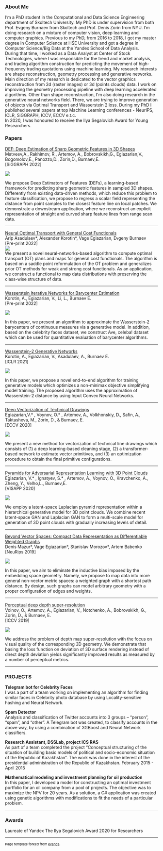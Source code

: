 ### About Me 
I’m a PhD student in the Computational and Data Science Engineering department of Skoltech University.
My PhD is  under supervision from both Prof. Evgeny Burnaev from Skoltech and Prof. Denis Zorin from NYU.
I’m doing research on a mixture of computer vision, deep learning and computer graphics.
Previous to my PhD, from 2016 to 2018, I got my master degree in Computer Science at HSE University and got a degree 
in Computer Science/Big Data at the Yandex School of Data Analysis.  
During  that time, I worked as a Data Analyst at Center of Stock Technologies, where I was responsible for the trend 
and market analysis, and  trading algorithm construction for predicting the movement of high-frequency trading 
quotations using machine learning. 
My research interests are shape reconstruction, geometry processing and generative networks. Main direction  of my research is dedicated to the vector graphics reconstruction from 2d (raster images) or 3d (points clouds) data. I work on improving the geometry processing pipeline with deep learning accelerated algorithms. Other than shape reconstruction, I'm also doing research in the generative neural networks field. There, we are trying  to improve generation of objects via Optimal Transport and Wasserstein 2 loss. During my PhD I published several papers at top Machine Learning conferences -  NeurIPS, ICLR, SiGGRAPH, ICCV, ECCV e.t.c.   
In 2020, I was honoured to receive the Ilya Segalovich Award for Young Researchers. 
### Papers

[DEF: Deep Estimation of Sharp Geometric Features in 3D Shapes](https://arxiv.org/abs/2011.15081)  
Matveev,A., Rakhimov, R., Artemov, A., Bobrovskikh,G., Egiazarian,V., Bogomolov,E., Panozzo,D., Zorin,D., Burnaev,E.   
[SiGGRAPH 2022] 

<img src="images/def.png?raw=true"/>

We propose Deep Estimators of Features (DEFs), a learning-based framework for predicting sharp geometric features in sampled 3D shapes. Differently from existing data-driven methods, which reduce this problem to feature classification, we propose to regress a scalar field representing the distance from point samples to the closest feature line on local patches. We demonstrate a downstream application, where we reconstruct an explicit representation of straight and curved sharp feature lines from range scan data. 

---

[Neural Optimal Transport with General Cost Functionals](https://arxiv.org/pdf/2205.15403.pdf)  
Arip Asadulaev*, Alexander Korotin*, Vage Egiazarian, Evgeny Burnaev  
[Pre-print 2022]  
<img src="images/NOT.png?raw=true"/>  
We present a novel neural-networks-based algorithm to compute optimal transport (OT) plans and maps for general cost functionals. The algorithm is based on a saddle point reformulation of the OT problem and generalizes prior OT methods for weak and strong cost functionals. As an application, we construct a functional to map data distributions with preserving the class-wise structure of data.

---

[Wasserstein Iterative Networks for Barycenter Estimation](https://arxiv.org/abs/2201.12245)  
Korotin, A., Egiazarian, V., Li, L., Burnaev E.  
[Pre-print 2022] 

<img src="images/w2bar.png?raw=true"/>

In this paper, we present an algorithm to approximate the Wasserstein-2 barycenters of continuous measures via a generative model. In addition, based on the celebrity faces dataset, we construct Ave, celeba! dataset which can be used for quantitative evaluation of barycenter algorithms. 

---



[Wasserstein-2 Generative Networks](http://adase.group/projects/w2gn/)    
Korotin, A., Egiazarian, V., Asadulaev, A., Burnaev E.    
[ICLR 2021] 

<img src="images/w2gn_header.jpg?raw=true"/>

In this paper, we propose a novel end-to-end algorithm for training generative models which optimizes a non-minimax objective simplifying model training. The proposed algorithm uses the approximation of Wasserstein-2 distance by using Input Convex Neural Networks. 

---

[Deep Vectorization of Technical Drawings](http://adase.group/3ddl/projects/vectorization/)  
Egiazarian,V.* , Voynov, O.* , Artemov, A., Volkhonskiy, D., Safin, A., Taktasheva, M., Zorin, D., & Burnaev, E.  
[ECCV 2020] 

<img src="images/deep_vect.png?raw=true"/>

We present a new method for vectorization of technical line drawings which consists of (1) a deep learning-based cleaning stage, (2) a transformer-based network to estimate vector primitives, and (3) an optimization procedure to obtain the final primitive configurations. 

---

[Pyramids for Adversarial Representation Learning with 3D Point Clouds](http://adase.group/3ddl/projects/3d-laplatgan/)  
Egiazarian, V.* , Ignatyev, S.* , Artemov, A., Voynov, O., Kravchenko, A., Zheng, Y., Velho,L., Burnaev,E.  
[VISAPP 2020] 

<img src="images/latent_space.jpg?raw=true"/>

We employ a latent-space Laplacian pyramid representation within a hierarchical generative model for 3D point clouds. We combine recent latent-space GAN and Laplacian GAN to form a multi-scale model for generation of 3D point clouds with gradually increasing levels of detail. 

--- 

[Beyond Vector Spaces: Compact Data Representation as Differentiable Weighted Graphs](https://papers.nips.cc/paper/8914-beyond-vector-spaces-compact-data-representation-as-differentiable-weighted-graphs)  
Denis Mazur*, Vage Egiazarian*, Stanislav Morozov*, Artem Babenko  
[NeuRips 2019] 

<img src="images/graph_emb_classification.png?raw=true"/>

In this paper, we aim to eliminate the inductive bias imposed by the embedding space geometry. Namely, we propose to map data into more general non-vector metric spaces: a weighted graph with a shortest path distance. By design, such graphs can model arbitrary geometry with a proper configuration of edges and weights.  

---

[Perceptual deep depth super-resolution](http://adase.group/3ddl/projects/perceptual-depth-sr/)  
Voinov, O., Artemov, A., Egiazarian, V., Notchenko, A., Bobrovskikh, G., Zorin, D., & Burnaev, E.    
[ICCV 2019] 

<img src="images/ddsr.jpg?raw=true"/>

We address the problem of depth map super-resolution with the focus on visual quality of the corresponding 3D geometry. We demonstrate that basing the loss function on deviation of 3D surface rendering instead of direct depth deviation yields significantly improved results as measured by a number of perceptual metrics. 

---

### PROJECTS
**Telegram bot for Celebrity Faces**  
I was a part of a team working on implementing an algorithm for finding similar faces in Celebrity photo database by using Locality-sensitive hashing and Neural Network.  

**Spam Detector**   
Analysis and classification of Twitter accounts into 3 groups – “person”, “spam”, and “other”. A Telegram bot was created, to classify accounts in the above way, by using a combination of XGBoost and Neural Network classifiers.  

**Research Assistant, DSSLab, project ICS RAS**    
As part of a team completed the project “Conceptual structuring of the situation of building basic models of political and socio-economic situation of the Republic of Kazakhstan”. The work was done in the interest of the presidential administration of the Republic of Kazakhstan. February 2015 - April 2015  

**Mathematical modeling and investment planning for oil production**  
 In this paper, I developed a model for constructing an optimal investment portfolio for an oil company from a pool of projects. The objective was to maximize the NPV for 20 years. As a solution, a C# application was created using genetic algorithms with modifications to fit the needs of a particular problem.

---
### Awards
Laureate of  Yandex The Ilya Segalovich Award  2020 for Researchers

---
<p style="font-size:11px">Page template forked from <a href="https://github.com/evanca/quick-portfolio">evanca</a></p>
<!-- Remove above link if you don't want to attibute -->
